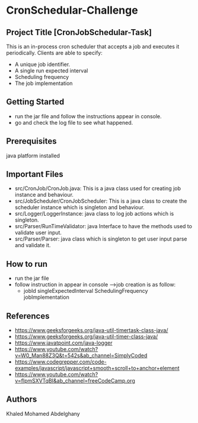 # CronSchedular-Challenge
## Project Title [CronJobSchedular-Task]

This is an in-process cron scheduler that accepts a job and executes it periodically.
Clients are able to specify:

* A unique job identifier.
* A single run expected interval
* Scheduling frequency
* The job implementation

## Getting Started
  * run the jar file and follow the instructions appear in console.
  * go and check the log file to see what happened.

## Prerequisites
java platform installed

## Important Files

 * src/CronJob/CronJob.java: This is a java class used for creating job instance and behaviour.
 * src/JobScheduler/CronJobScheduler: This is a java class to create the scheduler instance which is singleton and behaviour.
 * src/Logger/LoggerInstance: java class to log job actions which is singleton.
 * src/Parser/RunTimeValidator: java Interface to have the methods used to validate user input.
 * src/Parser/Parser: java class which is singleton to get user input parse and validate it.
 
## How to run
 * run the jar file
 * follow instruction in appear in console
    -->job creation is as follow:
      - jobId singleExpectedInterval SchedulingFrequency jobImplementation 

## References 
 *  https://www.geeksforgeeks.org/java-util-timertask-class-java/
 *  https://www.geeksforgeeks.org/java-util-timer-class-java/
 *  https://www.javatpoint.com/java-logger
 *  https://www.youtube.com/watch?v=W0_Man88Z3Q&t=542s&ab_channel=SimplyCoded
 *  https://www.codegrepper.com/code-examples/javascript/javascript+smooth+scroll+to+anchor+element
 * https://www.youtube.com/watch?v=flpmSXVTqBI&ab_channel=freeCodeCamp.org

## Authors
 Khaled Mohamed Abdelghany
